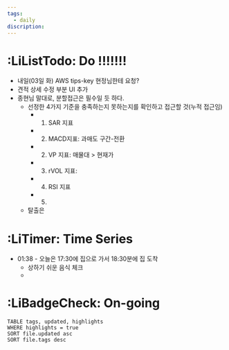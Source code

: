 ```yaml
---
tags:
  - daily
discription:
---
```

# :LiListTodo: Do !!!!!!!
- 내일(03일 화) AWS tips-key 현정님한테 요청?
- 견적 상세 수정 부분 UI 추가
- 종현님 말대로, 분할접근은 필수일 듯 하다.
	- 선정한 4가지 기준을 충족하는지 못하는지를 확인하고 접근할 것(누적 접근임)
		- 1. SAR 지표
		- 2. MACD지표: 과매도 구간-전환
		- 2. VP 지표: 매물대 > 현재가
		- 3. rVOL 지표: 
		- 4. RSI 지표
		- 5. 
	- 탈출은
# :LiTimer: Time Series
- 01:38 - 오늘은 17:30에 집으로 가서 18:30분에 집 도착
	- 상하기 쉬운 음식 체크
	- 
# :LiBadgeCheck: On-going
```dataview
TABLE tags, updated, highlights
WHERE highlights = true
SORT file.updated asc
SORT file.tags desc
```


